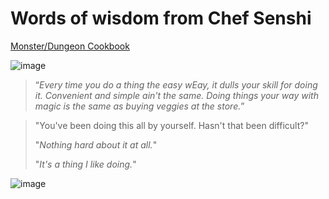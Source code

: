 # Words of wisdom from Chef Senshi 

[Monster/Dungeon Cookbook](https://listed.to/@MonsterCookbook)

![image](https://imgs.search.brave.com/AKeAcE6RX5izNPoObMVM5xdX62j4W_LruC7pJFr0WDo/rs:fit:860:0:0/g:ce/aHR0cHM6Ly9jZG4u/ZXBpY3N0cmVhbS5j/b20vaW1hZ2VzL25j/YXZ2eWtmL2VwaWNz/dHJlYW0vYWIzNDFi/OGZmOGI0ODBlMWRk/ZmM0YjQxMjdhMzkz/Mzg4OWRhOTcwMC0x/MjgweDcyMC5qcGc_/cmVjdD0wLDI0LDEy/ODAsNjcyJnc9MTIw/MCZoPTYzMCZhdXRv/PWZvcm1hdA)

> “_Every time you do a thing the easy wEay, it dulls your skill for doing it. Convenient and simple ain't the same. Doing things your way with magic is the same as buying veggies at the store._”

> "You've been doing this all by yourself. Hasn't that been difficult?"
> 
> "_Nothing hard about it at all._"
>
> "_It's a thing I like doing._"

![image](https://basilmarinerchase.files.wordpress.com/2024/01/delicious-in-dungeon-base-10.png?w=1038&h=576&crop=1)
